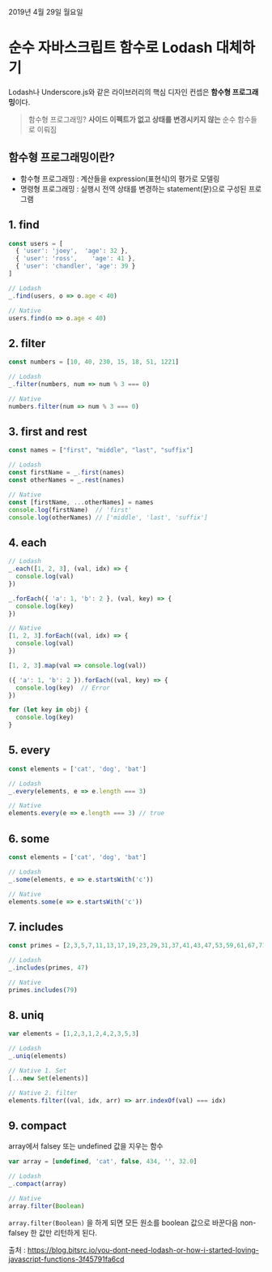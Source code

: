 2019년 4월 29일 월요일

# 순수 자바스크립트 함수로 Lodash 대체하기

Lodash나 Underscore.js와 같은 라이브러리의 핵심 디자인 컨셉은 **함수형 프로그래밍**이다. 

> 함수형 프로그래밍? **사이드 이펙트가 없고 상태를 변경시키지 않는** 순수 함수들로 이뤄짐



## 함수형 프로그래밍이란?

* 함수형 프로그래밍 : 계산들을 expression(표현식)의 평가로 모델링
* 명령형 프로그래밍 : 실행시 전역 상태를 변경하는 statement(문)으로 구성된 프로그램



## 1. find

```js
const users = [
  { 'user': 'joey',  'age': 32 },
  { 'user': 'ross',    'age': 41 },
  { 'user': 'chandler', 'age': 39 }
]

// Lodash
_.find(users, o => o.age < 40)

// Native
users.find(o => o.age < 40)
```



## 2. filter

```js
const numbers = [10, 40, 230, 15, 18, 51, 1221]

// Lodash
_.filter(numbers, num => num % 3 === 0)

// Native
numbers.filter(num => num % 3 === 0)
```



## 3. first and rest

```js
const names = ["first", "middle", "last", "suffix"]

// Lodash
const firstName = _.first(names)
const otherNames = _.rest(names)

// Native
const [firstName, ...otherNames] = names
console.log(firstName)	// 'first'
console.log(otherNames)	// ['middle', 'last', 'suffix']
```



## 4. each

```js
// Lodash
_.each([1, 2, 3], (val, idx) => {
  console.log(val)
})

_.forEach({ 'a': 1, 'b': 2 }, (val, key) => {
  console.log(key)
})

// Native
[1, 2, 3].forEach((val, idx) => {
  console.log(val)
})

[1, 2, 3].map(val => console.log(val))

({ 'a': 1, 'b': 2 }).forEach((val, key) => {
  console.log(key)	// Error
})

for (let key in obj) {
  console.log(key)
}
```



## 5. every

```js
const elements = ['cat', 'dog', 'bat']

// Lodash
_.every(elements, e => e.length === 3)

// Native
elements.every(e => e.length === 3) // true
```





## 6. some

```js
const elements = ['cat', 'dog', 'bat']

// Lodash
_.some(elements, e => e.startsWith('c'))

// Native
elements.some(e => e.startsWith('c'))
```





## 7. includes

```js
const primes = [2,3,5,7,11,13,17,19,23,29,31,37,41,43,47,53,59,61,67,71,73,79,83,97]

// Lodash
_.includes(primes, 47)

// Native
primes.includes(79)
```





## 8. uniq

```js
var elements = [1,2,3,1,2,4,2,3,5,3]

// Lodash
_.uniq(elements)

// Native 1. Set
[...new Set(elements)]

// Native 2. filter
elements.filter((val, idx, arr) => arr.indexOf(val) === idx)
```





## 9. compact

array에서 falsey 또는 undefined 값을 지우는 함수

```js
var array = [undefined, 'cat', false, 434, '', 32.0]

// Lodash
_.compact(array)

// Native
array.filter(Boolean)
```

`array.filter(Boolean)` 을 하게 되면 모든 원소를 boolean 값으로 바꾼다음 non-falsey 한 값만 리턴하게 된다.



출처 : <https://blog.bitsrc.io/you-dont-need-lodash-or-how-i-started-loving-javascript-functions-3f45791fa6cd>

